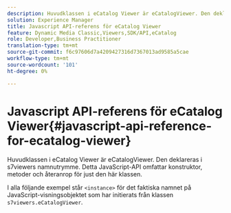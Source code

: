 ```yaml
---
description: Huvudklassen i eCatalog Viewer är eCatalogViewer. Den deklareras i s7viewers namnutrymme. Detta JavaScript-API omfattar konstruktor, metoder och återanrop för just den här klassen.
solution: Experience Manager
title: Javascript API-referens för eCatalog Viewer
feature: Dynamic Media Classic,Viewers,SDK/API,eCatalog
role: Developer,Business Practitioner
translation-type: tm+mt
source-git-commit: f6c97606d7a4209427316d7367013ad9585a5cae
workflow-type: tm+mt
source-wordcount: '101'
ht-degree: 0%

---
```



# Javascript API-referens för eCatalog Viewer{#javascript-api-reference-for-ecatalog-viewer}

Huvudklassen i eCatalog Viewer är eCatalogViewer. Den deklareras i s7viewers namnutrymme. Detta JavaScript-API omfattar konstruktor, metoder och återanrop för just den här klassen.

I alla följande exempel står `<instance>` för det faktiska namnet på JavaScript-visningsobjektet som har initierats från klassen `s7viewers.eCatalogViewer`.

